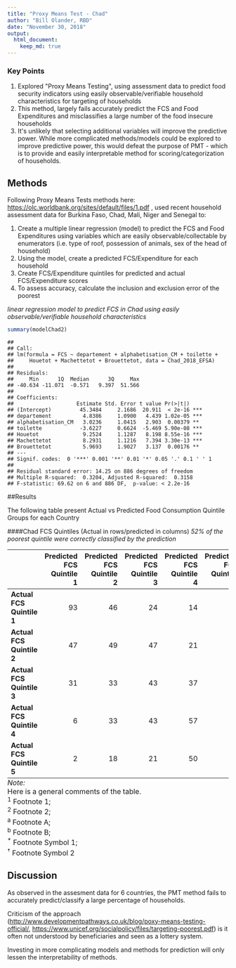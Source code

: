 ```yaml
---
title: "Proxy Means Test - Chad"
author: "Bill Olander, RBD"
date: "November 30, 2018"
output: 
  html_document:
    keep_md: true
---
```




### Key Points

1. Explored "Proxy Means Testing", using assessment data to predict food security indicators using easily observable/verifiable household characteristics for targeting of households
2. This method, largely fails accurately predict the FCS and Food Expenditures and misclassifies a large number of the food insecure households   
3. It's unlikely that selecting additional variables will improve the predictive power.  While more complicated methods/models could be explored to improve predictive power, this would defeat the purpose of PMT - which is to provide and easily interpretable method for scoring/categorization of households.

## Methods

Following Proxy Means Tests methods here: https://olc.worldbank.org/sites/default/files/1.pdf , used recent household assessment data for Burkina Faso, Chad, Mali, Niger and Senegal to:

1. Create a multiple linear regression (model) to predict the FCS and Food Expenditures using variables which are easily observable/collectable by enumerators (i.e. type of roof, possession of animals, sex of the head of household)
2. Using the model, create a predicted FCS/Expenditure for each household 
3. Create FCS/Expenditure quintiles for predicted and actual FCS/Expenditure scores
4. To assess accuracy, calculate the inclusion and exclusion error of the poorest 


*linear regression model to predict FCS in Chad using easily observable/verifiable household characteristics*

```r
summary(modelChad2)
```

```
## 
## Call:
## lm(formula = FCS ~ departement + alphabetisation_CM + toilette + 
##     Houetot + Machettetot + Brouettetot, data = Chad_2018_EFSA)
## 
## Residuals:
##     Min      1Q  Median      3Q     Max 
## -40.634 -11.071  -0.571   9.397  51.566 
## 
## Coefficients:
##                    Estimate Std. Error t value Pr(>|t|)    
## (Intercept)         45.3484     2.1686  20.911  < 2e-16 ***
## departement          4.8386     1.0900   4.439 1.02e-05 ***
## alphabetisation_CM   3.0236     1.0415   2.903  0.00379 ** 
## toilette            -3.6227     0.6624  -5.469 5.90e-08 ***
## Houetot              9.2524     1.1287   8.198 8.55e-16 ***
## Machettetot          8.2931     1.1216   7.394 3.30e-13 ***
## Brouettetot          5.9693     1.9027   3.137  0.00176 ** 
## ---
## Signif. codes:  0 '***' 0.001 '**' 0.01 '*' 0.05 '.' 0.1 ' ' 1
## 
## Residual standard error: 14.25 on 886 degrees of freedom
## Multiple R-squared:  0.3204,	Adjusted R-squared:  0.3158 
## F-statistic: 69.62 on 6 and 886 DF,  p-value: < 2.2e-16
```

##Results

The following table present Actual vs Predicted Food Consumption Quintile Groups for each Country 

####Chad FCS Quintiles (Actual in rows/predicted in columns)
*52% of the poorest quintile were correctly classified by the prediction*
<table class="table" style="margin-left: auto; margin-right: auto;">
 <thead>
  <tr>
   <th style="text-align:left;">   </th>
   <th style="text-align:right;"> Predicted FCS Quintile 1 </th>
   <th style="text-align:right;"> Predicted FCS Quintile 2 </th>
   <th style="text-align:right;"> Predicted FCS Quintile 3 </th>
   <th style="text-align:right;"> Predicted FCS Quintile 4 </th>
   <th style="text-align:right;"> Predicted FCS Quintile 5 </th>
  </tr>
 </thead>
<tbody>
  <tr>
   <td style="text-align:left;font-weight: bold;"> Actual FCS Quintile 1 </td>
   <td style="text-align:right;"> 93 </td>
   <td style="text-align:right;"> 46 </td>
   <td style="text-align:right;"> 24 </td>
   <td style="text-align:right;"> 14 </td>
   <td style="text-align:right;"> 2 </td>
  </tr>
  <tr>
   <td style="text-align:left;font-weight: bold;"> Actual FCS Quintile 2 </td>
   <td style="text-align:right;"> 47 </td>
   <td style="text-align:right;"> 49 </td>
   <td style="text-align:right;"> 47 </td>
   <td style="text-align:right;"> 21 </td>
   <td style="text-align:right;"> 15 </td>
  </tr>
  <tr>
   <td style="text-align:left;font-weight: bold;"> Actual FCS Quintile 3 </td>
   <td style="text-align:right;"> 31 </td>
   <td style="text-align:right;"> 33 </td>
   <td style="text-align:right;"> 43 </td>
   <td style="text-align:right;"> 37 </td>
   <td style="text-align:right;"> 34 </td>
  </tr>
  <tr>
   <td style="text-align:left;font-weight: bold;"> Actual FCS Quintile 4 </td>
   <td style="text-align:right;"> 6 </td>
   <td style="text-align:right;"> 33 </td>
   <td style="text-align:right;"> 43 </td>
   <td style="text-align:right;"> 57 </td>
   <td style="text-align:right;"> 40 </td>
  </tr>
  <tr>
   <td style="text-align:left;font-weight: bold;"> Actual FCS Quintile 5 </td>
   <td style="text-align:right;"> 2 </td>
   <td style="text-align:right;"> 18 </td>
   <td style="text-align:right;"> 21 </td>
   <td style="text-align:right;"> 50 </td>
   <td style="text-align:right;"> 87 </td>
  </tr>
</tbody>
<tfoot>
<tr><td style="padding: 0; border: 0;" colspan="100%"><span style="font-style: italic;">Note: </span></td></tr>
<tr><td style="padding: 0; border: 0;" colspan="100%">
<sup></sup> Here is a general comments of the table. </td></tr>
<tr><td style="padding: 0; border: 0;" colspan="100%">
<sup>1</sup> Footnote 1; </td></tr>
<tr><td style="padding: 0; border: 0;" colspan="100%">
<sup>2</sup> Footnote 2; </td></tr>
<tr><td style="padding: 0; border: 0;" colspan="100%">
<sup>a</sup> Footnote A; </td></tr>
<tr><td style="padding: 0; border: 0;" colspan="100%">
<sup>b</sup> Footnote B; </td></tr>
<tr><td style="padding: 0; border: 0;" colspan="100%">
<sup>*</sup> Footnote Symbol 1; </td></tr>
<tr><td style="padding: 0; border: 0;" colspan="100%">
<sup>†</sup> Footnote Symbol 2</td></tr>
</tfoot>
</table>

## Discussion

As observed in the assesment data for 6 countries, the PMT method fails to accurately  predict/classify a large percentage of households.

Criticism of the approach (http://www.developmentpathways.co.uk/blog/poxy-means-testing-official/, https://www.unicef.org/socialpolicy/files/targeting-poorest.pdf) is it often not understood by beneficiaries and seen as a lottery system. 

Investing in more complicating models and methods for prediction will only lessen the interpretability of methods.  


